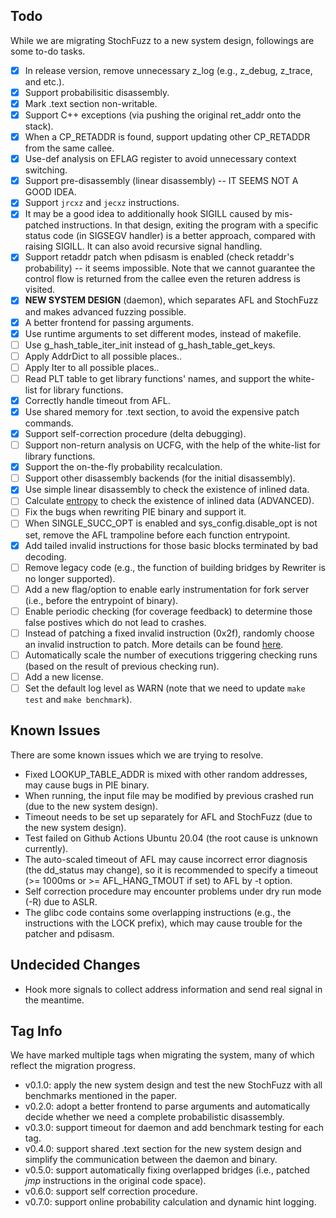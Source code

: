 ## Todo

While we are migrating StochFuzz to a new system design, followings are some to-do tasks.

+ [x] In release version, remove unnecessary z\_log (e.g., z\_debug, z\_trace, and etc.).
+ [x] Support probabilisitic disassembly.
+ [x] Mark .text section non-writable.
+ [x] Support C++ exceptions (via pushing the original ret\_addr onto the stack).
+ [x] When a CP\_RETADDR is found, support updating other CP\_RETADDR from the same callee.
+ [x] Use-def analysis on EFLAG register to avoid unnecessary context switching.
+ [x] Support pre-disassembly (linear disassembly) -- IT SEEMS NOT A GOOD IDEA.
+ [x] Support `jrcxz` and `jecxz` instructions.
+ [x] It may be a good idea to additionally hook SIGILL caused by mis-patched instructions. In that design, exiting the program with a specific status code (in SIGSEGV handler) is a better approach, compared with raising SIGILL. It can also avoid recursive signal handling.
+ [x] Support retaddr patch when pdisasm is enabled (check retaddr's probability) -- it seems impossible. Note that we cannot guarantee the control flow is returned from the callee even the returen address is visited.
+ [x] __NEW SYSTEM DESIGN__ (daemon), which separates AFL and StochFuzz and makes advanced fuzzing possible.
+ [x] A better frontend for passing arguments.
+ [x] Use runtime arguments to set different modes, instead of makefile.
+ [ ] Use g\_hash\_table\_iter\_init instead of g\_hash\_table\_get\_keys.
+ [ ] Apply AddrDict to all possible places..
+ [ ] Apply Iter to all possible places..
+ [ ] Read PLT table to get library functions' names, and support the white-list for library functions.
+ [x] Correctly handle timeout from AFL.
+ [x] Use shared memory for .text section, to avoid the expensive patch commands.
+ [x] Support self-correction procedure (delta debugging).
+ [ ] Support non-return analysis on UCFG, with the help of the white-list for library functions.
+ [x] Support the on-the-fly probability recalculation.
+ [ ] Support other disassembly backends (for the initial disassembly).
+ [x] Use simple linear disassembly to check the existence of inlined data.
+ [ ] Calculate [entropy](https://github.com/NationalSecurityAgency/ghidra/issues/1035) to check the existence of inlined data (ADVANCED).
+ [ ] Fix the bugs when rewriting PIE binary and support it.
+ [ ] When SINGLE\_SUCC\_OPT is enabled and sys\_config.disable\_opt is not set, remove the AFL trampoline before each function entrypoint.
+ [x] Add tailed invalid instructions for those basic blocks terminated by bad decoding.
+ [ ] Remove legacy code (e.g., the function of building bridges by Rewriter is no longer supported).
+ [ ] Add a new flag/option to enable early instrumentation for fork server (i.e., before the entrypoint of binary).
+ [ ] Enable periodic checking (for coverage feedback) to determine those false postives which do not lead to crashes.
+ [ ] Instead of patching a fixed invalid instruction (0x2f), randomly choose an invalid instruction to patch. More details can be found [here](http://ref.x86asm.net/coder64.html).
+ [ ] Automatically scale the number of executions triggering checking runs (based on the result of previous checking run).
+ [ ] Add a new license.
+ [ ] Set the default log level as WARN (note that we need to update `make test` and `make benchmark`).

## Known Issues

There are some known issues which we are trying to resolve.

+ Fixed LOOKUP\_TABLE\_ADDR is mixed with other random addresses, may cause bugs in PIE binary.
+ When running, the input file may be modified by previous crashed run (due to the new system design).
+ Timeout needs to be set up separately for AFL and StochFuzz (due to the new system design).
+ Test failed on Github Actions Ubuntu 20.04 (the root cause is unknown currently).
+ The auto-scaled timeout of AFL may cause incorrect error diagnosis (the dd\_status may change), so it is recommended to specify a timeout (>= 1000ms or >= AFL\_HANG\_TMOUT if set) to AFL by -t option.
+ Self correction procedure may encounter problems under dry run mode (-R) due to ASLR.
+ The glibc code contains some overlapping instructions (e.g., the instructions with the LOCK prefix), which may cause trouble for the patcher and pdisasm.

## Undecided Changes

+ Hook more signals to collect address information and send real signal in the meantime.

## Tag Info

We have marked multiple tags when migrating the system, many of which reflect the migration progress.

+ v0.1.0: apply the new system design and test the new StochFuzz with all benchmarks mentioned in the paper.
+ v0.2.0: adopt a better frontend to parse arguments and automatically decide whether we need a complete probabilistic disassembly.
+ v0.3.0: support timeout for daemon and add benchmark testing for each tag.
+ v0.4.0: support shared .text section for the new system design and simplify the communication between the daemon and binary.
+ v0.5.0: support automatically fixing overlapped bridges (i.e., patched *jmp* instructions in the original code space).
+ v0.6.0: support self correction procedure.
+ v0.7.0: support online probability calculation and dynamic hint logging.
